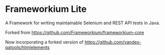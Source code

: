 # Frameworkium Lite

A Framework for writing maintainable Selenium and REST API tests in Java.

Forked from https://github.com/Frameworkium/frameworkium-core

Now incorporating a forked version of
https://github.com/yandex-qatools/htmlelements
